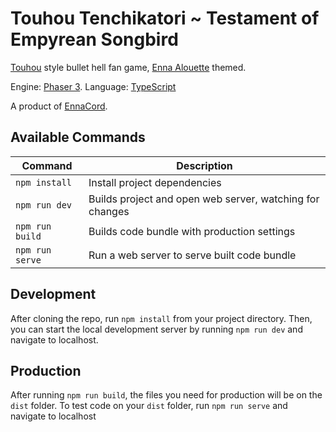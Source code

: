 # Touhou Tenchikatori ~ Testament of Empyrean Songbird
[Touhou](https://en.wikipedia.org/wiki/Touhou_Project) style bullet hell fan game, [Enna Alouette](https://www.youtube.com/channel/UCR6qhsLpn62WVxCBK1dkLow?sub_confirmation=1) themed.

Engine: [Phaser 3](https://newdocs.phaser.io/docs/3.55.2). Language: [TypeScript](https://www.typescriptlang.org/docs/)

A product of [EnnaCord](https://discord.gg/enna).

## Available Commands

| Command | Description |
|---------|-------------|
| `npm install` | Install project dependencies |
| `npm run dev` | Builds project and open web server, watching for changes |
| `npm run build` | Builds code bundle with production settings  |
| `npm run serve` | Run a web server to serve built code bundle |

## Development

After cloning the repo, run `npm install` from your project directory. Then, you can start the local development
server by running `npm run dev` and navigate to localhost.

## Production

After running `npm run build`, the files you need for production will be on the `dist` folder. To test code on your `dist` folder, run `npm run serve` and navigate to localhost